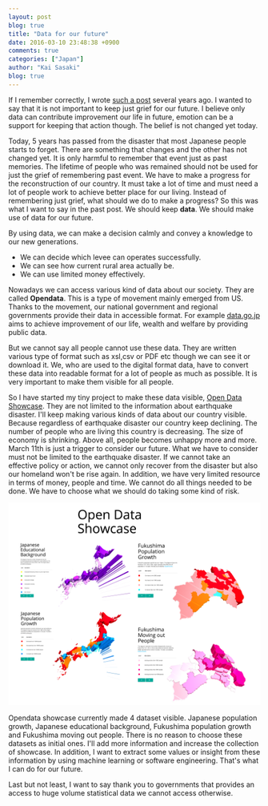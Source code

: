 ```yaml
---
layout: post
blog: true
title: "Data for our future"
date: 2016-03-10 23:48:38 +0900
comments: true
categories: ["Japan"]
author: "Kai Sasaki"
blog: true
---
```


If I remember correctly, I wrote [such a post](http://www.lewuathe.com/blog/2014/03/11/forget-grief-keep-data/) several years ago. I wanted to say that it is not important to keep just grief for our future. I believe only data can contribute improvement our life in future, emotion can be a support for keeping that action though. The belief is not changed yet today.

<!-- more -->

Today, 5 years has passed from the disaster that most Japanese people starts to forget. There are something that changes and the other has not changed yet. It is only harmful to remember that event just as past memories. The lifetime of people who was remained should not be used for just the grief of remembering past event. We have to make a progress for the reconstruction of our country. It must take a lot of time and must need a lot of people work to achieve better place for our living. Instead of remembering just grief, what should we do to make a progress? So this was what I want to say in the past post. We should keep **data**. We should make use of data for our future.

By using data, we can make a decision calmly and convey a knowledge to our new generations.

- We can decide which levee can operates successfully.
- We can see how current rural area actually be.
- We can use limited money effectively.

Nowadays we can access various kind of data about our society. They are called **Opendata**. This is a type of movement mainly emerged from US. Thanks to the movement, our national government and regional governments provide their data in accessible format. For example [data.go.jp](http://www.data.go.jp/) aims to achieve improvement of our life, wealth and welfare by providing public data.

But we cannot say all people cannot use these data. They are written various type of format such as xsl,csv or PDF etc though we can see it or download it. We, who are used to the digital format data, have to convert these data into readable format for a lot of people as much as possible. It is very important to make them visible for all people.

So I have started my tiny project to make these data visible, [Open Data Showcase](/opendata/index.html). They are not limited to the information about earthquake disaster. I'll keep making various kinds of data about our country visible. Because regardless of earthquake disaster our country keep declining. The number of people who are living this country is decreasing. The size of economy is shrinking. Above all, people becomes unhappy more and more. March 11th is just a trigger to consider our future. What we have to consider must not be limited to the earthquake disaster. If we cannot take an effective policy or action, we cannot only recover from the disaster but also our homeland won't be rise again. In addition, we have very limited resource in terms of money, people and time. We cannot do all things needed to be done. We have to choose what we should do taking some kind of risk.

[![Opendata Showcase](/images/posts/2016-03-10-recommendation-for-our-future/opendata_showcase.png)](/opendata/index.html)

Opendata showcase currently made 4 dataset visible. Japanese population growth, Japanese educational background, Fukushima population growth and Fukushima moving out people. There is no reason to choose these datasets as initial ones. I'll add more information and increase the collection of showcase. In addition, I want to extract some values or insight from these information by using machine learning or software engineering. That's what I can do for our future.

Last but not least, I want to say thank you to governments that provides an access to huge volume statistical data we cannot access otherwise.
